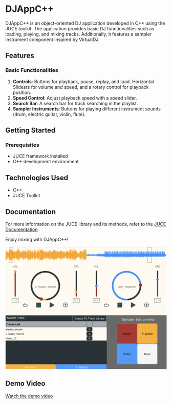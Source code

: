 # DJAppC++
DJAppC++ is an object-oriented DJ application developed in C++ using the JUCE toolkit. The application provides basic DJ functionalities such as loading, playing, and mixing tracks. Additionally, it features a sampler instrument component inspired by VirtualDJ.

## Features

### Basic Functionalities
1. **Controls**: Buttons for playback, pause, replay, and load. Horizontal Slidesrs for volume and speed, and a rotary control for playback position.
2. **Speed Control**: Adjust playback speed with a speed slider.
3. **Search Bar**: A search bar for track searching in the playlist.
4. **Sampler Instruments**: Buttons for playing different instrument sounds (drum, electric guitar, violin, flute).

## Getting Started
### Prerequisites
- JUCE framework installed
- C++ development environment

## Technologies Used
- C++
- JUCE Toolkit

## Documentation
For more information on the JUCE library and its methods, refer to the [JUCE Documentation](https://juce.com/doc/classes).

Enjoy mixing with DJAppC++!

![Screenshot of the DJ App](https://github.com/Renagoh123/DJAppCpp/blob/87e55bf018a2aabd8a1011ed40dd54def0c50db0/Assets/djapp.png)

## Demo Video
[Watch the demo video](https://youtu.be/sfwJyakl7Ro)
